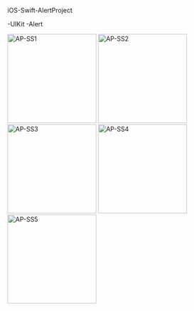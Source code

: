 iOS-Swift-AlertProject

-UIKit
-Alert

<img width="200" alt="AP-SS1" src="https://user-images.githubusercontent.com/82319635/224319702-13eac0b2-0655-46fa-bec7-f064d798db94.png"> <img width="200" alt="AP-SS2" src="https://user-images.githubusercontent.com/82319635/224319708-f1a9dc86-6044-4182-86d7-f39a05ac1967.png"> <img width="200" alt="AP-SS3" src="https://user-images.githubusercontent.com/82319635/224319710-bac808a6-c37e-4e5a-bbd6-873d5e36db3c.png"> <img width="200" alt="AP-SS4" src="https://user-images.githubusercontent.com/82319635/224319712-6ea192f9-b6ba-4271-995c-51b0353e56ab.png"> <img width="200" alt="AP-SS5" src="https://user-images.githubusercontent.com/82319635/224319713-31dc3ca2-d5dd-4de0-9dd0-57cb797637e8.png">
